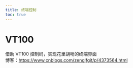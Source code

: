 ```yaml
---
title: 终端控制
toc: true
---
```

# VT100
借助 VT100 控制码，实现花里胡哨的终端界面  
博客：https://www.cnblogs.com/zengjfgit/p/4373564.html
